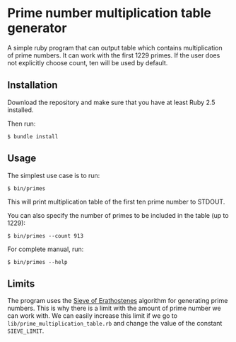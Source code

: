 # Prime number multiplication table generator

A simple ruby program that can output table which contains multiplication of prime numbers. It can work with the first 1229 primes. If the user does not explicitly choose count, ten will be used by default.

## Installation

Download the repository and make sure that you have at least Ruby 2.5 installed.

Then run:

    $ bundle install

## Usage

The simplest use case is to run:

    $ bin/primes

This will print multiplication table of the first ten prime number to STDOUT.


You can also specify the number of primes to be included in the table (up to 1229):

    $ bin/primes --count 913

For complete manual, run:

    $ bin/primes --help

## Limits

The program uses the [Sieve of Erathostenes](https://en.wikipedia.org/wiki/Sieve_of_Eratosthenes) algorithm for generating prime numbers. This is why there is a limit with the amount of prime number we can work with. We can easily increase this limit if we go to `lib/prime_multiplication_table.rb` and change the value of the constant `SIEVE_LIMIT`.
